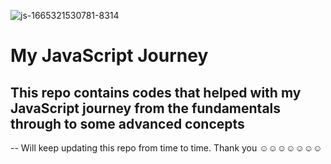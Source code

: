 ![js-1665321530781-8314](https://user-images.githubusercontent.com/109716271/194759079-73cab7d0-39fa-4cca-b007-4f3f28945771.jpg)
# My JavaScript Journey

## This repo contains codes that helped with my JavaScript journey from the fundamentals through to some advanced concepts 

-- Will keep updating this repo from time to time. Thank you ☺☺☺☺☺☺☺